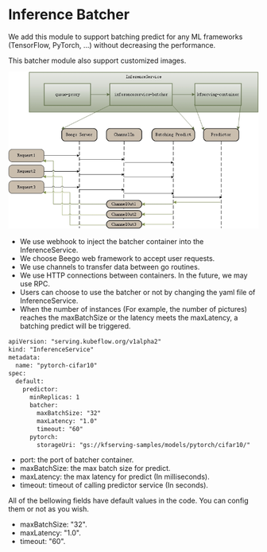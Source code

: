 # Inference Batcher

We add this module to support batching predict for any ML frameworks (TensorFlow, PyTorch, ...) without decreasing the performance.

This batcher module also support customized images.

![Batcher](../../diagrams/batcher.jpg)

* We use webhook to inject the batcher container into the InferenceService. 
* We choose Beego web framework to accept user requests.
* We use channels to transfer data between go routines.
* We use HTTP connections between containers. In the future, we may use RPC.
* Users can choose to use the batcher or not by changing the yaml file of InferenceService.
* When the number of instances (For example, the number of pictures) reaches the maxBatchSize or the latency meets the maxLatency, a batching predict will be triggered.
```
apiVersion: "serving.kubeflow.org/v1alpha2"
kind: "InferenceService"
metadata:
  name: "pytorch-cifar10"
spec:
  default:
    predictor:
      minReplicas: 1
      batcher:
        maxBatchSize: "32"
        maxLatency: "1.0"
        timeout: "60"
      pytorch:
        storageUri: "gs://kfserving-samples/models/pytorch/cifar10/"
```
* port: the port of batcher container.
* maxBatchSize: the max batch size for predict.
* maxLatency: the max latency for predict (In milliseconds).
* timeout: timeout of calling predictor service (In seconds).

All of the bellowing fields have default values in the code. You can config them or not as you wish.
* maxBatchSize: "32".
* maxLatency: "1.0".
* timeout: "60".
